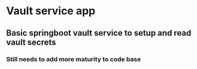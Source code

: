 # Vault service app
Basic springboot vault service to setup and read vault secrets
--

### Still needs to add more maturity to code base
